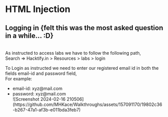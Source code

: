 # HTML Injection

<h2> Logging in {felt this was the most asked question in a while... :D}</h2> <br>
As instructed to access labs we have to follow the following path, <br>
Search => Hacktify.in > Resources > labs > login <br>

To Login as instructed we need to enter our registered email id in both the fields email-id and password field, <br>
For example: 
<ul> <li>email-id: xyz@mail.com</li>
<li>password: xyz@mail.com</li>
![Screenshot 2024-02-16 210506](https://github.com/MHKace/Walkthroughs/assets/157091170/19802c36-b267-47a1-af3b-e011bda3feb7)
<br>


